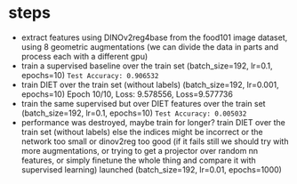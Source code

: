 # steps
- extract features using DINOv2reg4base from the food101 image dataset, using 8 geometric augmentations (we can divide the data in parts and process each with a different gpu)
- train a supervised baseline over the train set
    (batch_size=192, lr=0.1, epochs=10) `Test Accuracy: 0.906532` 
- train DIET over the train set (without labels)
    (batch_size=192, lr=0.001, epochs=10) Epoch 10/10, Loss: 9.578556, Loss=9.577736
- train the same supervised but over DIET features over the train set
    (batch_size=192, lr=0.1, epochs=10) `Test Accuracy: 0.005032`  
- performance was destroyed, maybe train for longer? train DIET over the train set (without labels) else the indices might be incorrect or the network too small or dinov2reg too good (if it fails still we should try with more augmentations, or trying to get a projector over random nn features, or simply finetune the whole thing and compare it with supervised learning)
    launched (batch_size=192, lr=0.01, epochs=1000) 



   